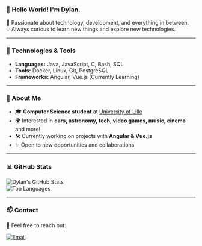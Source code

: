 ### 👋 Hello World! I'm Dylan.

🚀 Passionate about technology, development, and everything in between.  
💡 Always curious to learn new things and explore new technologies.  

---

### 🔧 Technologies & Tools  
- **Languages:** Java, JavaScript, C, Bash, SQL  
- **Tools:** Docker, Linux, Git, PostgreSQL  
- **Frameworks:** Angular, Vue.js (Currently Learning)  

---

### 📌 About Me  
- 🎓 **Computer Science student** at [University of Lille](https://www.univ-lille.fr)  
- 🌍 Interested in **cars, astronomy, tech, video games, music, cinema** and more!  
- 🛠️ Currently working on projects with **Angular & Vue.js**  
- ✨ Open to new opportunities and collaborations  

---

### 📊 GitHub Stats  
![Dylan's GitHub Stats](https://github-readme-stats.vercel.app/api?username=Dylan-02&show_icons=true&theme=tokyonight&rank_icon=github)  
![Top Languages](https://github-readme-stats.vercel.app/api/top-langs/?username=Dylan-02&layout=compact&theme=tokyonight)  

---

### 📫 Contact  
📩 Feel free to reach out:  
  
[![Email](https://img.shields.io/badge/Email-Drop%20me%20a%20message-red?logo=gmail)](mailto:dylan-contact-me@pm.me)
